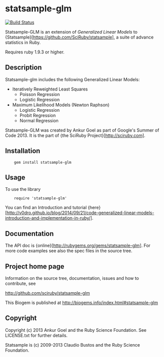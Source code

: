 # statsample-glm

[![Build Status](https://travis-ci.org/SciRuby/statsample-glm.svg?branch=master)](https://travis-ci.org/SciRuby/statsample-glm)

Statsample-GLM is an extension of *Generalized Linear Models* to {Statsample}[https://github.com/SciRuby/statsample], a suite of advance statistics in Ruby.

Requires ruby 1.9.3 or higher.

## Description

Statsample-glm includes the following Generalized Linear Models:

* Iteratively Reweighted Least Squares
  * Poisson Regression
  * Logistic Regression
* Maximum Likelihood Models (Newton Raphson)
  * Logistic Regression
  * Probit Regression
  * Normal Regression

Statsample-GLM was created by Ankur Goel as part of Google's Summer of Code 2013. It is the part of {the SciRuby Project}[http://sciruby.com].

## Installation

        gem install statsample-glm


## Usage

To use the library 

        require 'statsample-glm'

You can find an Introduction and tutorial {here}[http://v0dro.github.io/blog/2014/09/21/code-generalized-linear-models-introduction-and-implementation-in-ruby/].


## Documentation 

The API doc is {online}[http://rubygems.org/gems/statsample-glm]. For more code examples see also the spec files in the source tree.
        

## Project home page

Information on the source tree, documentation, issues and how to contribute, see

  http://github.com/sciruby/statsample-glm

This Biogem is published at http://biogems.info/index.html#statsample-glm

## Copyright

Copyright (c) 2013 Ankur Goel and the Ruby Science Foundation. See LICENSE.txt for further details.

Statsample is (c) 2009-2013 Claudio Bustos and the Ruby Science Foundation.
